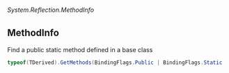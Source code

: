 ###### System.Reflection.MethodInfo
## MethodInfo

Find a public static method defined in a base class
``` csharp
typeof(TDerived).GetMethods(BindingFlags.Public | BindingFlags.Static | BindingFlags.FlattenHierarchy)
```
